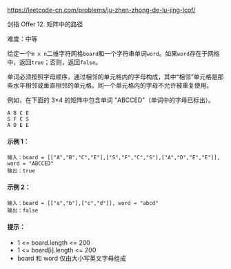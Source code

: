 https://leetcode-cn.com/problems/ju-zhen-zhong-de-lu-jing-lcof/

剑指 Offer 12. 矩阵中的路径

难度：中等

给定一个`m x n`二维字符网格`board`和一个字符串单词`word`。如果`word`存在于网格中，返回`true`；否则，返回`false`。

单词必须按照字母顺序，通过相邻的单元格内的字母构成，其中“相邻”单元格是那些水平相邻或垂直相邻的单元格。同一个单元格内的字母不允许被重复使用。


例如，在下面的 3×4 的矩阵中包含单词 "ABCCED"（单词中的字母已标出）。
```
A B C E
S F C S
A D E E
```

#### 示例 1：
```
输入：board = [["A","B","C","E"],["S","F","C","S"],["A","D","E","E"]], word = "ABCCED"
输出：true
```

#### 示例 2：
```
输入：board = [["a","b"],["c","d"]], word = "abcd"
输出：false
```

#### 提示：
- 1 <= board.length <= 200
- 1 <= board[i].length <= 200
- board 和 word 仅由大小写英文字母组成
